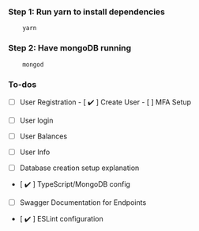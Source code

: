 ### Step 1: Run yarn to install dependencies
        yarn

### Step 2: Have mongoDB running
        mongod



### To-dos

- [ ] User Registration
        - [ ✔️ ] Create User
        - [ ] MFA Setup
- [ ] User login
- [ ] User Balances
- [ ] User Info

- [ ] Database creation setup explanation
- [ ✔️ ] TypeScript/MongoDB config
- [ ] Swagger Documentation for Endpoints
- [ ✔️ ] ESLint configuration
